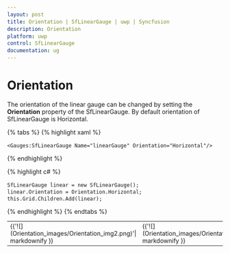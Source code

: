 ```yaml
---
layout: post
title: Orientation | SfLinearGauge | uwp | Syncfusion
description: Orientation 
platform: uwp
control: SfLinearGauge
documentation: ug
---
```


# Orientation

The orientation of the linear gauge can be changed by setting the **Orientation** property of the SfLinearGauge. By default orientation of SfLinearGauge is Horizontal.

{% tabs %}
{% highlight xaml %}

    <Gauges:SfLinearGauge Name="linearGauge" Orientation="Horizontal"/>
    
{% endhighlight %}

{% highlight c# %}

    SfLinearGauge linear = new SfLinearGauge();
    linear.Orientation = Orientation.Horizontal;
    this.Grid.Children.Add(linear);

{% endhighlight %}
{% endtabs %}

<table>
<tr>
<td>
{{'![](Orientation_images/Orientation_img2.png)'| markdownify }}
</td><td>
{{'![](Orientation_images/Orientation_img1.jpeg)'| markdownify }}
</td></tr>
</table>
